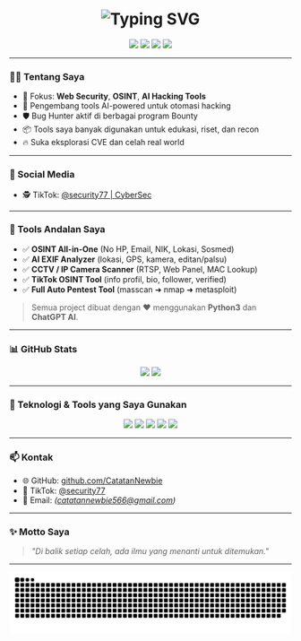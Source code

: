 <!-- Profil Header Animasi Seperti Terminal -->
<h1 align="center">
  <img src="https://readme-typing-svg.herokuapp.com?font=Fira+Code&size=28&pause=1000&color=00FF91&width=600&lines=Hi+There!+I'm+@CatatanNewbie;Bug+Hunter+%7C+Cyber+Security+;AI-Powered" alt="Typing SVG" />
</h1>

<p align="center">
  <img src="https://img.shields.io/badge/OSINT-HUNTER-red?style=flat-square&logo=linux" />
  <img src="https://img.shields.io/badge/AI%20Tools-Creator-brightgreen?style=flat-square&logo=python" />
  <img src="https://img.shields.io/badge/TikTok-security77-black?style=flat-square&logo=tiktok" />
  <img src="https://img.shields.io/badge/Linux-Kali-informational?style=flat-square&logo=kalilinux" />
</p>

---

### 👨‍💻 Tentang Saya

- 🎯 Fokus: **Web Security**, **OSINT**, **AI Hacking Tools**
- 🧠 Pengembang tools AI-powered untuk otomasi hacking
- 🛡️ Bug Hunter aktif di berbagai program Bounty
- 📦 Tools saya banyak digunakan untuk edukasi, riset, dan recon
- 🔥 Suka eksplorasi CVE dan celah real world

---

### 🎥 Social Media

- 🕵️ TikTok: [@security77 | CyberSec](https://www.tiktok.com/@security77)

---

### 🚀 Tools Andalan Saya

- ✅ **OSINT All-in-One** (No HP, Email, NIK, Lokasi, Sosmed)
- ✅ **AI EXIF Analyzer** (lokasi, GPS, kamera, editan/palsu)
- ✅ **CCTV / IP Camera Scanner** (RTSP, Web Panel, MAC Lookup)
- ✅ **TikTok OSINT Tool** (info profil, bio, follower, verified)
- ✅ **Full Auto Pentest Tool** (masscan ➜ nmap ➜ metasploit)

> Semua project dibuat dengan ❤️ menggunakan **Python3** dan **ChatGPT AI**.

---

### 📊 GitHub Stats

<p align="center">
  <img src="https://github-readme-stats.vercel.app/api?username=CatatanNewbie&show_icons=true&theme=radical" height="170" />
  <img src="https://github-readme-stats.vercel.app/api/top-langs/?username=CatatanNewbie&layout=compact&theme=radical" height="170" />
</p>

---

### 🧠 Teknologi & Tools yang Saya Gunakan

<p align="center">
  <img src="https://img.shields.io/badge/-Python-05122A?style=flat&logo=python" />
  <img src="https://img.shields.io/badge/-Bash-05122A?style=flat&logo=gnu-bash" />
  <img src="https://img.shields.io/badge/-Kali_Linux-05122A?style=flat&logo=kalilinux" />
  <img src="https://img.shields.io/badge/-Nmap-05122A?style=flat&logo=Wireshark" />
  <img src="https://img.shields.io/badge/-ChatGPT_API-05122A?style=flat&logo=openai" />
</p>

---

### 📫 Kontak

- 🌐 GitHub: [github.com/CatatanNewbie](https://github.com/CatatanNewbie)
- 💬 TikTok: [@security77](https://www.tiktok.com/@acces404)
- 📧 Email: *(catatannewbie566@gmail.com)*

---

### ✨ Motto Saya

> *"Di balik setiap celah, ada ilmu yang menanti untuk ditemukan."*

---

<p align="center">
  <img src="https://raw.githubusercontent.com/Platane/snk/output/github-contribution-grid-snake-dark.svg" alt="snake" />
</p>

<!---
CatatanNewbie/CatatanNewbie is a ✨ special ✨ repository because its `README.md` appears on your GitHub profile.
You can click the Preview link to take a look at your changes.
--->
